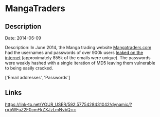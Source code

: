 # MangaTraders

## Description

Date: 2014-06-09

Description:
In June 2014, the Manga trading website <a href="http://www.mangatraders.com" target="_blank" rel="noopener">Mangatraders.com</a> had the usernames and passwords of over 900k users <a href="http://boards.4chan.org/a/thread/108603065/mangatraders-has-been-hacked-emails-and-passwords" target="_blank" rel="noopener">leaked on the internet</a> (approximately 855k of the emails were unique). The passwords were weakly hashed with a single iteration of MD5 leaving them vulnerable to being easily cracked.


['Email addresses', 'Passwords']

## Links

https://link-to.net/YOUR_USER/592.5775428431042/dynamic/?r=bWFuZ2F0cmFkZXJzLmNvbQ==